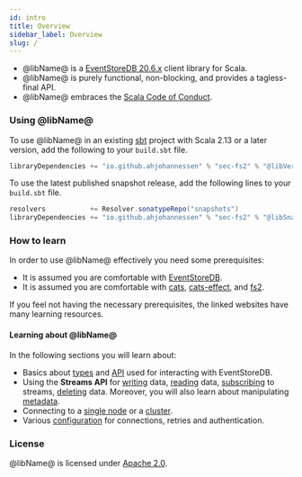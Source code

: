 ```yaml
---
id: intro
title: Overview
sidebar_label: Overview
slug: /
---
```


 - @libName@ is a [EventStoreDB 20.6.x](https://www.eventstore.com) client library for Scala.
 - @libName@ is purely functional, non-blocking, and provides a tagless-final API.
 - @libName@ embraces the [Scala Code of Conduct](https://www.scala-lang.org/conduct).

### Using @libName@

To use @libName@ in an existing [sbt](https://www.scala-sbt.org) project with Scala 2.13 or a later version, 
add the following to your `build.sbt` file.
```scala
libraryDependencies += "io.github.ahjohannessen" % "sec-fs2" % "@libVersion@"
```

To use the latest published snapshot release, add the following lines to your `build.sbt` file.
```scala
resolvers           += Resolver.sonatypeRepo("snapshots")
libraryDependencies += "io.github.ahjohannessen" % "sec-fs2" % "@libSnapshotVersion@"
```

### How to learn

In order to use @libName@ effectively you need some prerequisites:

- It is assumed you are comfortable with [EventStoreDB](https://www.eventstore.com).
- It is assumed you are comfortable with [cats](https://typelevel.org/cats), [cats-effect](https://typelevel.org/cats-effect), 
  and [fs2](https://fs2.io).

If you feel not having the necessary prerequisites, the linked websites have many learning resources.

#### Learning about @libName@

In the following sections you will learn about:

- Basics about [types](types.md) and [API](client-api.md) used for interacting with EventStoreDB.
- Using the **Streams API** for [writing](writing.md) data, [reading](reading.md) data, [subscribing](subscribing.md) to streams,
  [deleting](deleting.md) data. Moreover, you will also learn about manipulating [metadata](metastreams.md).
- Connecting to a [single node](config.md#single-node) or a [cluster](config.md#cluster).  
- Various [configuration](config.md) for connections, retries and authentication.  


### License

@libName@ is licensed under [Apache 2.0](@libGithubRepo@/blob/master/LICENSE).